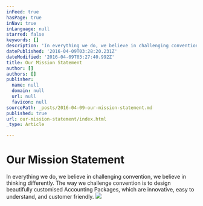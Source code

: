 ```yaml
---
inFeed: true
hasPage: true
inNav: true
inLanguage: null
starred: false
keywords: []
description: 'In everything we do, we believe in challenging convention, we believe in thinking differently. The way we challenge convention is to design beautifully customised Accounting Packages, which are innovative, easy to understand, and customer friendly.'
datePublished: '2016-04-09T03:28:20.231Z'
dateModified: '2016-04-09T03:27:40.992Z'
title: Our Mission Statement
author: []
authors: []
publisher:
  name: null
  domain: null
  url: null
  favicon: null
sourcePath: _posts/2016-04-09-our-mission-statement.md
published: true
url: our-mission-statement/index.html
_type: Article

---
```

# Our Mission Statement

In everything we do, we believe in challenging convention, we believe in thinking differently. The way we challenge convention is to design beautifully customised Accounting Packages, which are innovative, easy to understand, and customer friendly.
![](https://the-grid-user-content.s3-us-west-2.amazonaws.com/2d2c8939-74df-4d1e-bff8-9c72e6f7a1cc.jpg)